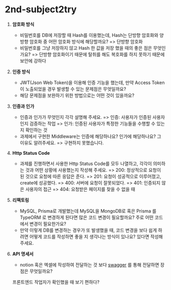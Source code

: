 # 2nd-subject2try

1. **암호화 방식**
   - 비밀번호를 DB에 저장할 때 Hash를 이용했는데, Hash는 단방향 암호화와 양방향 암호화 중 어떤 암호화 방식에 해당할까요?
     => 단방향 암호화
   - 비밀번호를 그냥 저장하지 않고 Hash 한 값을 저장 했을 때의 좋은 점은 무엇인가요?
     => 단방향 암호화이기 때문에 탈취를 해도 복호화를 하지 못하기 때문에 보안에 강하다
2. **인증 방식**
   - JWT(Json Web Token)을 이용해 인증 기능을 했는데, 만약 Access Token이 노출되었을 경우 발생할 수 있는 문제점은 무엇일까요?
   - 해당 문제점을 보완하기 위한 방법으로는 어떤 것이 있을까요?
3. **인증과 인가**
   - 인증과 인가가 무엇인지 각각 설명해 주세요.
     => 인증: 사용자가 인증된 사용자인지 검증하는 작업
     => 인가: 인증된 사용자가 특정한 기능들을 수행할 수 있는 지 확인하는 것
   - 과제에서 구현한 Middleware는 인증에 해당하나요? 인가에 해당하나요? 그 이유도 알려주세요.
     => 구현하지 못했습니다.
4. **Http Status Code**
   - 과제를 진행하면서 사용한 Http Status Code를 모두 나열하고, 각각이 의미하는 것과 어떤 상황에 사용했는지 작성해 주세요.
     => 200: 정상적으로 요청이 된 것으로 요청에 따른 응답은 준다.
     => 201: 요청이 성공적으로 이루어졌고, create에 성공했다.
     => 400: 서버에 요청이 잘못되었다.
     => 401: 인증되지 않은 사용자의 접근
     => 404: 요청받은 페이지를 찾을 수 없을 때
5. **리팩토링**
   - MySQL, Prisma로 개발했는데 MySQL을 MongoDB로 혹은 Prisma 를 TypeORM 로 변경하게 된다면 많은 코드 변경이 필요할까요? 주로 어떤 코드에서 변경이 필요한가요?
   - 만약 이렇게 DB를 변경하는 경우가 또 발생했을 때, 코드 변경을 보다 쉽게 하려면 어떻게 코드를 작성하면 좋을 지 생각나는 방식이 있나요? 있다면 작성해 주세요.
6. **API 명세서**

   - notion 혹은 엑셀에 작성하여 전달하는 것 보다 [swagger](https://swagger.io/) 를 통해 전달하면 장점은 무엇일까요?

   프론트엔드 작업자가 확인했을 때 보기 편하다?
